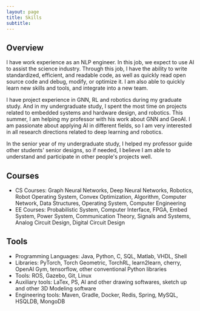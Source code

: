 ```yaml
---
layout: page
title: Skills
subtitle: 
---
```


## Overview
I have work experience as an NLP engineer. In this job, we expect to use AI to assist the science industry. Through this job, I have the ability to write standardized, efficient, and readable code, as well as quickly read open source code and debug, modify, or optimize it. I am also able to quickly learn new skills and tools, and integrate into a new team.

I have project experience in GNN, RL and robotics during my graduate study. And in my undergraduate study, I spent the most time on projects related to embedded systems and hardware design, and robotics. This summer, I am helping my professor with his work about GNN and GeoAI. I am passionate about applying AI in different fields, so I am very interested in all research directions related to deep learning and robotics.

In the senior year of my undergraduate study, I helped my professor guide other students' senior designs, so if needed, I believe I am able to understand and participate in other people's projects well.

## Courses
- CS Courses: Graph Neural Networks, Deep Neural Networks, Robotics, Robot Operating System, Convex Optimization, Algorithm, Computer Network, Data Structures, Operating System, Computer Engineering
- EE Courses: Probabilistic System, Computer Interface, FPGA, Embed System, Power System, Communication Theory, Signals and Systems, Analog Circuit Design, Digital Circuit Design

## Tools

- Programming Languages: Java, Python, C, SQL, Matlab, VHDL, Shell
- Libraries: PyTorch, Torch Geometric, TorchRL, learn2learn, cherry, OpenAI Gym, tensorflow, other conventional Python libraries
- Tools: ROS, Gazebo, Git, Linux
- Auxiliary tools: LaTex, PS, AI and other drawing softwares, sketch up and other 3D Modeling software
- Engineering tools: Maven, Gradle, Docker, Redis, Spring, MySQL, HSQLDB, MongoDB
